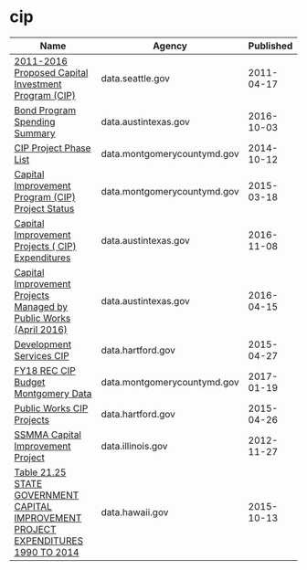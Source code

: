 # cip

Name | Agency | Published
---- | ---- | ---------
[2011-2016 Proposed Capital Investment Program (CIP)](../socrata/9689-kxj4.md) | data.seattle.gov | 2011-04-17
[Bond Program Spending Summary](../socrata/kyp9-ynfw.md) | data.austintexas.gov | 2016-10-03
[CIP Project Phase List](../socrata/79k8-wsem.md) | data.montgomerycountymd.gov | 2014-10-12
[Capital Improvement Program (CIP) Project Status](../socrata/626z-efrk.md) | data.montgomerycountymd.gov | 2015-03-18
[Capital Improvement Projects ( CIP) Expenditures](../socrata/mfi5-y32n.md) | data.austintexas.gov | 2016-11-08
[Capital Improvement Projects Managed by Public Works (April 2016)](../socrata/39mp-u93d.md) | data.austintexas.gov | 2016-04-15
[Development Services CIP](../socrata/8x6u-gfvz.md) | data.hartford.gov | 2015-04-27
[FY18 REC CIP Budget Montgomery Data](../socrata/urxh-76aw.md) | data.montgomerycountymd.gov | 2017-01-19
[Public Works CIP Projects](../socrata/p5sn-aehm.md) | data.hartford.gov | 2015-04-26
[SSMMA Capital Improvement Project](../socrata/4wsa-83m3.md) | data.illinois.gov | 2012-11-27
[Table 21.25 STATE GOVERNMENT CAPITAL IMPROVEMENT PROJECT EXPENDITURES 1990 TO 2014](../socrata/dyvi-h84f.md) | data.hawaii.gov | 2015-10-13

